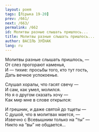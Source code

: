 ```yaml
---
layout: poem
tags: [Лірыка 19-20]
prev: /661/
next: /663/
permalink: /662
id: Молитвы разные слышать пришлось...
title: Молитвы разные слышать пришлось...
author: ВАСІЛЬ ЗУЁНАК
lang: ru
---
```



Молитвы разные слышать пришлось, —  
От слез прогорают каменья,  
И — тихие: просьбы того, кто тут гость,  
Дать вечное успокоенье.  

Слушал хоралы, что гасят свечу —  
И сам, как умел, молился.  
Но я о другом сказать хочу —  
Как мир мне в слове открылся:  

И грешник, и даже святой до тщеты —  
С душой, что в молитвах мается, —  
Извечно с Всевышним только на “ты” —  
Никто на “вы” не общается...  
